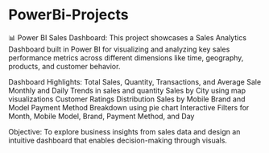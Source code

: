 # PowerBi-Projects
📊 Power BI Sales Dashboard:
This project showcases a Sales Analytics Dashboard built in Power BI for visualizing and analyzing key sales performance metrics across different dimensions like time, 
geography, products, and customer behavior.

Dashboard Highlights:
Total Sales, Quantity, Transactions, and Average Sale
Monthly and Daily Trends in sales and quantity
Sales by City using map visualizations
Customer Ratings Distribution
Sales by Mobile Brand and Model
Payment Method Breakdown using pie chart
Interactive Filters for Month, Mobile Model, Brand, Payment Method, and Day

Objective:
To explore business insights from sales data and design an intuitive dashboard that enables decision-making through visuals.
